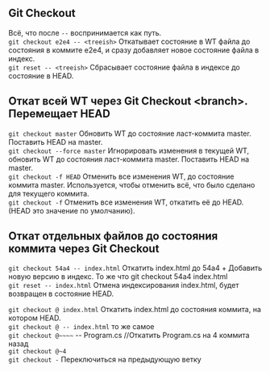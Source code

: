 ## Git Checkout
Всё, что после `--` воспринимается как путь.  
`git checkout e2e4 -- <treeish>` Откатывает состояние в WT файла до состояния в коммите e2e4, и сразу добавляет новое состояние файла в индекс.  
 `git reset -- <treeish>` Сбрасывает состояние файла в индексе до состояние в HEAD.  

## Откат всей WT через Git Checkout \<branch\>. Перемещает HEAD  
`git checkout master` Обновить WT до состояние ласт-коммита master. Поставить HEAD на master.  
`git checkout --force master` Игнорировать изменения в текущей WT, обновить WT до состояния ласт-коммита master. Поставить HEAD на master.  
`git checkout -f HEAD` Отменить все изменения WT, до состояние коммита master.  Используется, чтобы отменить всё, что было сделано для текущего коммита.    
`git checkout -f` Отменить все изменения WT, откатить её до HEAD.(HEAD это значение по умолчанию).

## Откат отдельных файлов до состояния коммита через Git Checkout
`git checkout 54a4 -- index.html` Откатить index.html до 54a4 + Добавить новую версию в индекс. То же что git checkout 54a4 index.html  
`git reset -- index.html` Отмена индексирования index.html, будет возвращен в состояние HEAD.  

`git checkout @ index.html` Откатить index.html до состояния коммита, на котором HEAD.  
`git checkout @ -- index.html` то же самое  
`git checkout @~~~~` -- Program.cs //Откатить Program.cs на 4 коммита назад  
`git checkout @~4`  
`git checkout -` Переключиться на предыдующую ветку  